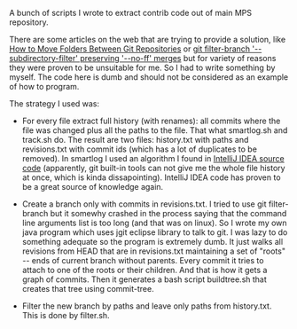 A bunch of scripts I wrote to extract contrib code out of main MPS repository.

There are some articles on the web that are trying to provide a solution, like [How to Move Folders Between Git Repositories](http://st-on-it.blogspot.ru/2010/01/how-to-move-folders-between-git.html) or [git filter-branch '--subdirectory-filter' preserving '--no-ff' merges](http://sgf-dma.blogspot.ru/2012/12/git-filter-branch-subdirectory-filter.html) but for variety of reasons they were proven to be unsuitable for me. So I had to write something by myself. The code here is dumb and should not be considered as an example of how to program.

The strategy I used was:

* For every file extract full history (with renames): all commits where the file was changed plus all the paths to the file. That what smartlog.sh and track.sh do. The result are two files: history.txt with paths and revisions.txt with commit ids (which has a lot of duplicates to be removed). In smartlog I used an algorithm I found in [IntelliJ IDEA source code](https://github.com/JetBrains/intellij-community/blob/03d716a2d6fa5109689c1594fb4f64856bb62664/plugins/git4idea/src/git4idea/history/GitHistoryUtils.java#L267) (apparently, git built-in tools can not give me the whole file history at once, which is kinda dissapointing). IntelliJ IDEA code has proven to be a great source of knowledge again.

* Create a branch only with commits in revisions.txt. I tried to use git filter-branch but it somewhy crashed in the process saying that the command line arguments list is too long (and that was on linux). So I wrote my own java program which uses jgit eclipse library to talk to git. I was lazy to do something adequate so the program is extremely dumb. It just walks all revisions from HEAD that are in revisions.txt maintaining a set of "roots" -- ends of current branch without parents. Every commit it tries to attach to one of the roots or their children. And that is how it gets a graph of commits. Then it generates a bash script buildtree.sh that creates that tree using commit-tree.

* Filter the new branch by paths and leave only paths from history.txt. This is done by filter.sh.